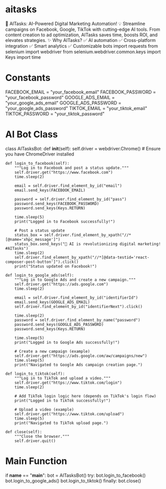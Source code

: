 # aitasks
🚀 AITasks: AI-Powered Digital Marketing Automation! 💡 Streamline campaigns on Facebook, Google, TikTok with cutting-edge AI tools. From content creation to ad optimization, AITasks saves time, boosts ROI, and elevates strategies.  ✨ Why AITasks? ✅ AI automation ✅ Cross-platform integration ✅ Smart analytics ✅ Customizable bots 
import requests
from selenium import webdriver
from selenium.webdriver.common.keys import Keys
import time

# Constants
FACEBOOK_EMAIL = "your_facebook_email"
FACEBOOK_PASSWORD = "your_facebook_password"
GOOGLE_ADS_EMAIL = "your_google_ads_email"
GOOGLE_ADS_PASSWORD = "your_google_ads_password"
TIKTOK_EMAIL = "your_tiktok_email"
TIKTOK_PASSWORD = "your_tiktok_password"

# AI Bot Class
class AITasksBot:
    def __init__(self):
        self.driver = webdriver.Chrome()  # Ensure you have ChromeDriver installed

    def login_to_facebook(self):
        """Log in to Facebook and post a status update."""
        self.driver.get("https://www.facebook.com")
        time.sleep(2)

        email = self.driver.find_element_by_id("email")
        email.send_keys(FACEBOOK_EMAIL)

        password = self.driver.find_element_by_id("pass")
        password.send_keys(FACEBOOK_PASSWORD)
        password.send_keys(Keys.RETURN)

        time.sleep(5)
        print("Logged in to Facebook successfully!")

        # Post a status update
        status_box = self.driver.find_element_by_xpath("//*[@name='xhpc_message']")
        status_box.send_keys("🚀 AI is revolutionizing digital marketing! #AITasks")
        time.sleep(2)
        self.driver.find_element_by_xpath("//*[@data-testid='react-composer-post-button']").click()
        print("Status updated on Facebook!")

    def login_to_google_ads(self):
        """Log in to Google Ads and create a new campaign."""
        self.driver.get("https://ads.google.com")
        time.sleep(2)

        email = self.driver.find_element_by_id("identifierId")
        email.send_keys(GOOGLE_ADS_EMAIL)
        self.driver.find_element_by_id("identifierNext").click()

        time.sleep(2)
        password = self.driver.find_element_by_name("password")
        password.send_keys(GOOGLE_ADS_PASSWORD)
        password.send_keys(Keys.RETURN)

        time.sleep(5)
        print("Logged in to Google Ads successfully!")

        # Create a new campaign (example)
        self.driver.get("https://ads.google.com/aw/campaigns/new")
        time.sleep(5)
        print("Navigated to Google Ads campaign creation page.")

    def login_to_tiktok(self):
        """Log in to TikTok and upload a video."""
        self.driver.get("https://www.tiktok.com/login")
        time.sleep(2)

        # Add TikTok login logic here (depends on TikTok's login flow)
        print("Logged in to TikTok successfully!")

        # Upload a video (example)
        self.driver.get("https://www.tiktok.com/upload")
        time.sleep(5)
        print("Navigated to TikTok upload page.")

    def close(self):
        """Close the browser."""
        self.driver.quit()

# Main Function
if __name__ == "__main__":
    bot = AITasksBot()
    try:
        bot.login_to_facebook()
        bot.login_to_google_ads()
        bot.login_to_tiktok()
    finally:
        bot.close()
